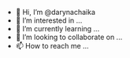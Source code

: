 - 👋 Hi, I’m @darynachaika
- 👀 I’m interested in ...
- 🌱 I’m currently learning ...
- 💞️ I’m looking to collaborate on ...
- 📫 How to reach me ...

<!---
darynachaika/darynachaika is a ✨ special ✨ repository because its `README.md` (this file) appears on your GitHub profile.
You can click the Preview link to take a look at your changes.
--->
